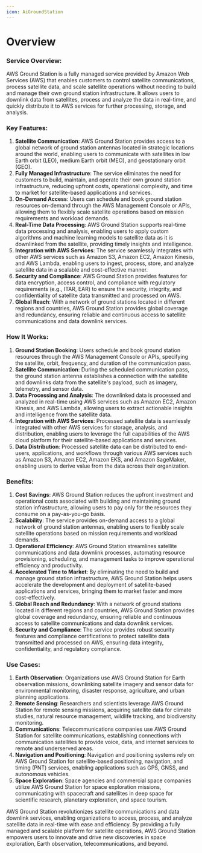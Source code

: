 ```yaml
---
icon: AiGroundStation
---
```

# Overview

### Service Overview:

AWS Ground Station is a fully managed service provided by Amazon Web Services (AWS) that enables customers to control satellite communications, process satellite data, and scale satellite operations without needing to build and manage their own ground station infrastructure. It allows users to downlink data from satellites, process and analyze the data in real-time, and quickly distribute it to AWS services for further processing, storage, and analysis.

### Key Features:

1. **Satellite Communication**: AWS Ground Station provides access to a global network of ground station antennas located in strategic locations around the world, enabling users to communicate with satellites in low Earth orbit (LEO), medium Earth orbit (MEO), and geostationary orbit (GEO).
2. **Fully Managed Infrastructure**: The service eliminates the need for customers to build, maintain, and operate their own ground station infrastructure, reducing upfront costs, operational complexity, and time to market for satellite-based applications and services.
3. **On-Demand Access**: Users can schedule and book ground station resources on-demand through the AWS Management Console or APIs, allowing them to flexibly scale satellite operations based on mission requirements and workload demands.
4. **Real-Time Data Processing**: AWS Ground Station supports real-time data processing and analysis, enabling users to apply custom algorithms and machine learning models to satellite data as it is downlinked from the satellite, providing timely insights and intelligence.
5. **Integration with AWS Services**: The service seamlessly integrates with other AWS services such as Amazon S3, Amazon EC2, Amazon Kinesis, and AWS Lambda, enabling users to ingest, process, store, and analyze satellite data in a scalable and cost-effective manner.
6. **Security and Compliance**: AWS Ground Station provides features for data encryption, access control, and compliance with regulatory requirements (e.g., ITAR, EAR) to ensure the security, integrity, and confidentiality of satellite data transmitted and processed on AWS.
7. **Global Reach**: With a network of ground stations located in different regions and countries, AWS Ground Station provides global coverage and redundancy, ensuring reliable and continuous access to satellite communications and data downlink services.

### How It Works:

1. **Ground Station Booking**: Users schedule and book ground station resources through the AWS Management Console or APIs, specifying the satellite, orbit, frequency, and duration of the communication pass.
2. **Satellite Communication**: During the scheduled communication pass, the ground station antenna establishes a connection with the satellite and downlinks data from the satellite's payload, such as imagery, telemetry, and sensor data.
3. **Data Processing and Analysis**: The downlinked data is processed and analyzed in real-time using AWS services such as Amazon EC2, Amazon Kinesis, and AWS Lambda, allowing users to extract actionable insights and intelligence from the satellite data.
4. **Integration with AWS Services**: Processed satellite data is seamlessly integrated with other AWS services for storage, analysis, and distribution, enabling users to leverage the full capabilities of the AWS cloud platform for their satellite-based applications and services.
5. **Data Distribution**: Processed satellite data can be distributed to end-users, applications, and workflows through various AWS services such as Amazon S3, Amazon EC2, Amazon EKS, and Amazon SageMaker, enabling users to derive value from the data across their organization.

### Benefits:

1. **Cost Savings**: AWS Ground Station reduces the upfront investment and operational costs associated with building and maintaining ground station infrastructure, allowing users to pay only for the resources they consume on a pay-as-you-go basis.
2. **Scalability**: The service provides on-demand access to a global network of ground station antennas, enabling users to flexibly scale satellite operations based on mission requirements and workload demands.
3. **Operational Efficiency**: AWS Ground Station streamlines satellite communications and data downlink processes, automating resource provisioning, scheduling, and management tasks to improve operational efficiency and productivity.
4. **Accelerated Time to Market**: By eliminating the need to build and manage ground station infrastructure, AWS Ground Station helps users accelerate the development and deployment of satellite-based applications and services, bringing them to market faster and more cost-effectively.
5. **Global Reach and Redundancy**: With a network of ground stations located in different regions and countries, AWS Ground Station provides global coverage and redundancy, ensuring reliable and continuous access to satellite communications and data downlink services.
6. **Security and Compliance**: The service provides robust security features and compliance certifications to protect satellite data transmitted and processed on AWS, ensuring data integrity, confidentiality, and regulatory compliance.

### Use Cases:

1. **Earth Observation**: Organizations use AWS Ground Station for Earth observation missions, downlinking satellite imagery and sensor data for environmental monitoring, disaster response, agriculture, and urban planning applications.
2. **Remote Sensing**: Researchers and scientists leverage AWS Ground Station for remote sensing missions, acquiring satellite data for climate studies, natural resource management, wildlife tracking, and biodiversity monitoring.
3. **Communications**: Telecommunications companies use AWS Ground Station for satellite communications, establishing connections with communication satellites to provide voice, data, and internet services to remote and underserved areas.
4. **Navigation and Positioning**: Navigation and positioning systems rely on AWS Ground Station for satellite-based positioning, navigation, and timing (PNT) services, enabling applications such as GPS, GNSS, and autonomous vehicles.
5. **Space Exploration**: Space agencies and commercial space companies utilize AWS Ground Station for space exploration missions, communicating with spacecraft and satellites in deep space for scientific research, planetary exploration, and space tourism.

AWS Ground Station revolutionizes satellite communications and data downlink services, enabling organizations to access, process, and analyze satellite data in real-time with ease and efficiency. By providing a fully managed and scalable platform for satellite operations, AWS Ground Station empowers users to innovate and drive new discoveries in space exploration, Earth observation, telecommunications, and beyond.

